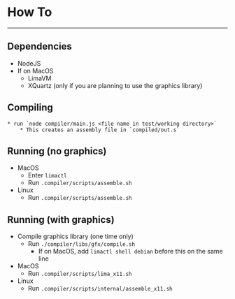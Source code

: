 # How To

---

## Dependencies
* NodeJS
* If on MacOS
    * LimaVM
    * XQuartz (only if you are planning to use the graphics library)

## Compiling
    * run `node compiler/main.js <file name in test/working directory>`
        * This creates an assembly file in `compiled/out.s`

## Running (no graphics)
* MacOS
    * Enter `limactl`
    * Run `.compiler/scripts/assemble.sh`
* Linux
    * Run `.compiler/scripts/assemble.sh`

## Running (with graphics)
* Compile graphics library (one time only)
    * Run `./compiler/libs/gfx/compile.sh`
        * If on MacOS, add `limactl shell debian` before this on the same line
* MacOS
    * Run `.compiler/scripts/lima_x11.sh`
* Linux
    * Run `.compiler/scripts/internal/assemble_x11.sh`